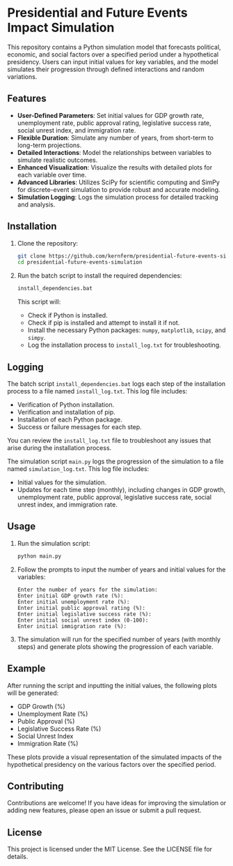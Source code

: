# Presidential and Future Events Impact Simulation

This repository contains a Python simulation model that forecasts political, economic, and social factors over a specified period under a hypothetical presidency. Users can input initial values for key variables, and the model simulates their progression through defined interactions and random variations.

## Features

- **User-Defined Parameters**: Set initial values for GDP growth rate, unemployment rate, public approval rating, legislative success rate, social unrest index, and immigration rate.
- **Flexible Duration**: Simulate any number of years, from short-term to long-term projections.
- **Detailed Interactions**: Model the relationships between variables to simulate realistic outcomes.
- **Enhanced Visualization**: Visualize the results with detailed plots for each variable over time.
- **Advanced Libraries**: Utilizes SciPy for scientific computing and SimPy for discrete-event simulation to provide robust and accurate modeling.
- **Simulation Logging**: Logs the simulation process for detailed tracking and analysis.

## Installation

1. Clone the repository:

    ```bash
    git clone https://github.com/kernferm/presidential-future-events-simulation.git
    cd presidential-future-events-simulation
    ```

2. Run the batch script to install the required dependencies:

    ```bash
    install_dependencies.bat
    ```

    This script will:
    - Check if Python is installed.
    - Check if pip is installed and attempt to install it if not.
    - Install the necessary Python packages: `numpy`, `matplotlib`, `scipy`, and `simpy`.
    - Log the installation process to `install_log.txt` for troubleshooting.

## Logging

The batch script `install_dependencies.bat` logs each step of the installation process to a file named `install_log.txt`. This log file includes:

- Verification of Python installation.
- Verification and installation of pip.
- Installation of each Python package.
- Success or failure messages for each step.

You can review the `install_log.txt` file to troubleshoot any issues that arise during the installation process.

The simulation script `main.py` logs the progression of the simulation to a file named `simulation_log.txt`. This log file includes:

- Initial values for the simulation.
- Updates for each time step (monthly), including changes in GDP growth, unemployment rate, public approval, legislative success rate, social unrest index, and immigration rate.

## Usage

1. Run the simulation script:

    ```bash
    python main.py
    ```

2. Follow the prompts to input the number of years and initial values for the variables:

    ```plaintext
    Enter the number of years for the simulation: 
    Enter initial GDP growth rate (%): 
    Enter initial unemployment rate (%): 
    Enter initial public approval rating (%): 
    Enter initial legislative success rate (%): 
    Enter initial social unrest index (0-100): 
    Enter initial immigration rate (%): 
    ```

3. The simulation will run for the specified number of years (with monthly steps) and generate plots showing the progression of each variable.

## Example

After running the script and inputting the initial values, the following plots will be generated:

- GDP Growth (%)
- Unemployment Rate (%)
- Public Approval (%)
- Legislative Success Rate (%)
- Social Unrest Index
- Immigration Rate (%)

These plots provide a visual representation of the simulated impacts of the hypothetical presidency on the various factors over the specified period.

## Contributing

Contributions are welcome! If you have ideas for improving the simulation or adding new features, please open an issue or submit a pull request.

## License

This project is licensed under the MIT License. See the LICENSE file for details.
